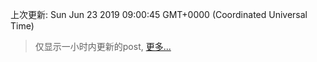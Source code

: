 
  
 上次更新: Sun Jun 23 2019 09:00:45 GMT+0000 (Coordinated Universal Time) 

 > 仅显示一小时内更新的post, [更多...](screenshots/)
  